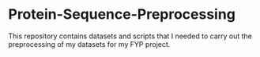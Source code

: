 # Protein-Sequence-Preprocessing
This repository contains datasets and scripts that I needed to carry out the preprocessing of my datasets for my FYP project.

